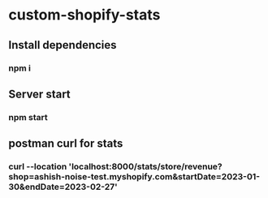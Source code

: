 # custom-shopify-stats

## Install dependencies
###  npm i

## Server start
### npm start

## postman curl for stats
### curl --location 'localhost:8000/stats/store/revenue?shop=ashish-noise-test.myshopify.com&startDate=2023-01-30&endDate=2023-02-27'
